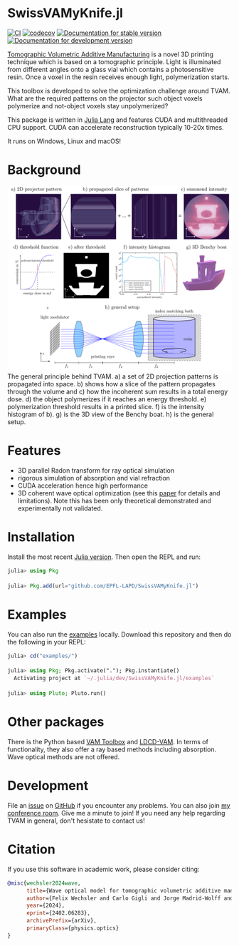 # SwissVAMyKnife.jl
[![CI](https://github.com/EPFL-LAPD/SwissVAMyKnife.jl/actions/workflows/CI.yml/badge.svg)](https://github.com/EPFL-LAPD/SwissVAMyKnife.jl/actions/workflows/CI.yml) [![codecov](https://codecov.io/gh/EPFL-LAPD/SwissVAMyKnife.jl/graph/badge.svg?token=JZYHT3P3B7)](https://codecov.io/gh/EPFL-LAPD/SwissVAMyKnife.jl) [![Documentation for stable version](https://img.shields.io/badge/docs-stable-blue.svg)](https://roflmaostc.github.io/SwissVAMyKnife.jl/stable) [![Documentation for development version](https://img.shields.io/badge/docs-main-blue.svg)](https://roflmaostc.github.io/SwissVAMyKnife.jl/dev)

[Tomographic Volumetric Additive Manufacturing](https://www.youtube.com/watch?v=ONBHkzimRbg) is a novel 3D printing technique
which is based on a tomographic principle.
Light is illuminated from different angles onto a glass vial which contains a photosensitive resin.
Once a voxel in the resin receives enough light, polymerization starts.

This toolbox is developed to solve the optimization challenge around TVAM.
What are the required patterns on the projector such object voxels polymerize and not-object voxels stay unpolymerized?

This package is written in [Julia Lang](https://julialang.org/) and features CUDA and multithreaded CPU support. CUDA can accelerate reconstruction typically 10-20x times.

It runs on Windows, Linux and macOS!

# Background

<img src="docs/src/assets/principle.png" alt="" width="900"/>
The general principle behind TVAM. a) a set of 2D projection patterns is
propagated into space. b) shows how a slice of the pattern propagates through the
volume and c) how the incoherent sum results in a total energy dose. d) the object
polymerizes if it reaches an energy threshold. e) polymerization threshold results in a
printed slice. f) is the intensity histogram of b). g) is the 3D view of the Benchy boat.
h) is the general setup.



# Features
* 3D parallel Radon transform for ray optical simulation 
* rigorous simulation of absorption and vial refraction
* CUDA acceleration hence high performance
* 3D coherent wave optical optimization (see this [paper](https://arxiv.org/abs/2402.06283) for details and limitations). Note this has been only theoretical demonstrated and experimentally not validated.


# Installation
Install the most recent [Julia version](https://julialang.org/downloads/). Then open the REPL and run:
```julia
julia> using Pkg

julia> Pkg.add(url="github.com/EPFL-LAPD/SwissVAMyKnife.jl")
```

# Examples
You can also run the [examples](https://github.com/EPFL-LAPD/SwissVAMyKnife.jl/tree/main/examples) locally.
Download this repository and then do the following in your REPL:
```julia
julia> cd("examples/")

julia> using Pkg; Pkg.activate("."); Pkg.instantiate()
  Activating project at `~/.julia/dev/SwissVAMyKnife.jl/examples`

julia> using Pluto; Pluto.run()
```


# Other packages
There is the Python based [VAM Toolbox](https://github.com/computed-axial-lithography/VAMToolbox) and [LDCD-VAM](https://github.com/facebookresearch/LDCT-VAM/). 
In terms of functionality, they also offer a ray based methods including absorption.
Wave optical methods are not offered.

# Development
File an [issue](https://github.com/roflmaostc/RadonKA.jl/issues) on [GitHub](https://github.com/roflmaostc/RadonKA.jl) if you encounter any problems.
You can also join [my conference room](https://epfl.zoom.us/my/wechsler). Give me a minute to join!
If you need any help regarding TVAM in general, don't hesistate to contact us!

# Citation
If you use this software in academic work, please consider citing:
```bibtex
@misc{wechsler2024wave,
      title={Wave optical model for tomographic volumetric additive manufacturing},
      author={Felix Wechsler and Carlo Gigli and Jorge Madrid-Wolff and Christophe Moser},
      year={2024},
      eprint={2402.06283},
      archivePrefix={arXiv},
      primaryClass={physics.optics}
}
```

